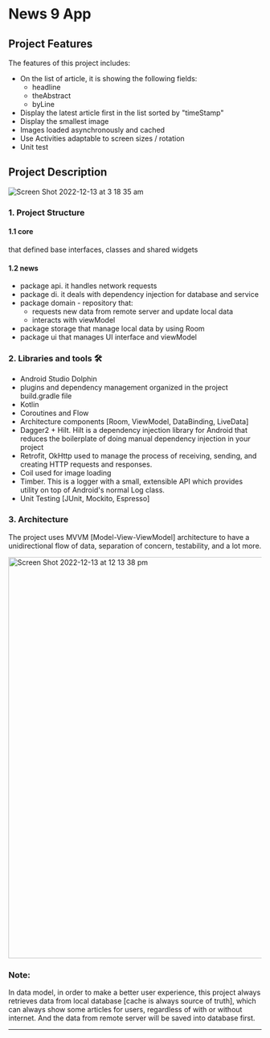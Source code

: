 # News 9 App

## Project Features
The features of this project includes:
* On the list of article, it is showing the following fields:
  * headline
  * theAbstract
  * byLine
* Display the latest article first in the list sorted by "timeStamp"
* Display the smallest image
* Images loaded asynchronously and cached
* Use Activities adaptable to screen sizes / rotation
* Unit test

## Project Description
![Screen Shot 2022-12-13 at 3 18 35 am](https://user-images.githubusercontent.com/96706516/207201740-3174ebf6-5d37-4fe4-ae98-5be890c64e67.png)


### 1. Project Structure

#### 1.1 core
that defined base interfaces, classes and shared widgets

#### 1.2 news
- package api. it handles network requests
- package di. it deals with dependency injection for database and service
- package domain - repository that:
  * requests new data from remote server and update local data
  * interacts with viewModel
- package storage that manage local data by using Room
- package ui that manages UI interface and viewModel

### 2. Libraries and tools 🛠

- Android Studio Dolphin
- plugins and dependency management organized in the project build.gradle file
- Kotlin
- Coroutines and Flow
- Architecture components [Room, ViewModel, DataBinding, LiveData]
- Dagger2 + Hilt. Hilt is a dependency injection library for Android that reduces the boilerplate of doing manual dependency injection in your project
- Retrofit, OkHttp used to manage the process of receiving, sending, and creating HTTP requests and responses.
- Coil used for image loading
- Timber. This is a logger with a small, extensible API which provides utility on top of Android's normal Log class.
- Unit Testing [JUnit, Mockito, Espresso]


### 3. Architecture

The project uses MVVM [Model-View-ViewModel] architecture to have a unidirectional flow of data, separation of concern, testability, and a lot more.

<img width="798" alt="Screen Shot 2022-12-13 at 12 13 38 pm" src="https://user-images.githubusercontent.com/96706516/207201928-c47bd6d6-e2e2-467d-b23d-3de11ec19259.png">

### Note:
In data model, in order to make a better user experience, this project always retrieves data from local database [cache is always source of truth], which can always show some articles for users, regardless of with or without internet.
And the data from remote server will be saved into database first. 

--------------------


